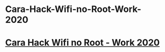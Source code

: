# Cara-Hack-Wifi-no-Root-Work-2020
<h1><a href="https://socialdarknet.com/">Cara Hack Wifi no Root - Work 2020</a></h1>

